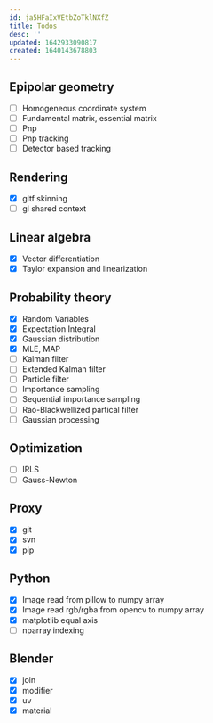```yaml
---
id: ja5HFaIxVEtbZoTklNXfZ
title: Todos
desc: ''
updated: 1642933090817
created: 1640143678803
---
```

## Epipolar geometry
- [ ] Homogeneous coordinate system
- [ ] Fundamental matrix, essential matrix
- [ ] Pnp
- [ ] Pnp tracking
- [ ] Detector based tracking
## Rendering
- [x] gltf skinning
- [ ] gl shared context
## Linear algebra
- [x] Vector differentiation
- [x] Taylor expansion and linearization
## Probability theory
- [x] Random Variables
- [x] Expectation Integral
- [x] Gaussian distribution
- [x] MLE, MAP
- [ ] Kalman filter
- [ ] Extended Kalman filter
- [ ] Particle filter
- [ ] Importance sampling
- [ ] Sequential importance sampling
- [ ] Rao-Blackwellized partical filter
- [ ] Gaussian processing
## Optimization
- [ ] IRLS
- [ ] Gauss-Newton
## Proxy
- [x] git
- [x] svn
- [x] pip
## Python
- [x] Image read from pillow to numpy array
- [x] Image read rgb/rgba from opencv to numpy array
- [x] matplotlib equal axis
- [ ] nparray indexing
## Blender
- [x] join
- [x] modifier
- [x] uv
- [x] material